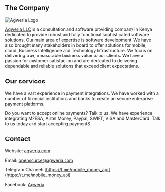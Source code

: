 
## The Company

<style>
.logoImage{
max-height: 200px;
}
</style>
<img :src="$withBase('/images/logo.png')" alt="Agweria Logo" class="logoImage">

[Agweria LLC](https://agweria.com) is a consultation and software providing company in Kenya dedicated to provide robust and fully functional sophisticated software solutions. Our main area of expertise is software development. We have also brought many stakeholders in board to offer solutions for mobile, cloud, Business Intelligence and  Technology Infrastructure. We focus on delivering true, measurable business value to our clients. We have a passion for customer satisfaction and are dedicated to delivering dependable and reliable solutions that exceed client expectations.


## Our services

We have a vast experience in payment integrations. We have worked with a number of financial institutions and banks to create an secure enterprise payment platforms.

Do you want to accept online payments? Talk to us. We have experience integrating MPESA, Airtel Money, Paypal, SWIFT, VISA and MasterCard. Talk to us today and start accepting paymentS.

## Contact

Website: [agweria.com](https://agweria.com)

Email:   [opensource@agweria.com](mailto:opensource@agweria.com)

Telegram Channel: [https://t.me/mobile_money_api](https://t.me/mobile_money_api)

Facebook: [Agweria](https://www.facebook.com/agweria)
